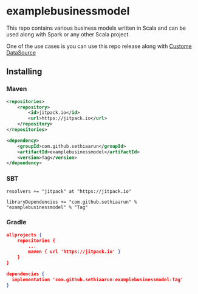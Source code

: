 # examplebusinessmodel
This repo contains various business models written in Scala and can be used along with Spark or any other Scala project.

One of the use cases is you can use this repo release along with [Custome DataSource](https://github.com/sethiaarun/customdatasource)

## Installing

### Maven

```xml
<repositories>
    <repository>
        <id>jitpack.io</id>
        <url>https://jitpack.io</url>
    </repository>
</repositories>

```
```xml
<dependency>
    <groupId>com.github.sethiaarun</groupId>
    <artifactId>examplebusinessmodel</artifactId>
    <version>Tag</version>
</dependency>
```

### SBT

```
resolvers += "jitpack" at "https://jitpack.io"
```

```
libraryDependencies += "com.github.sethiaarun" % "examplebusinessmodel" % "Tag"		
```

### Gradle

```json
allprojects {
    repositories {
        ...
        maven { url 'https://jitpack.io' }
    }
}
```

```json
dependencies {
  implementation 'com.github.sethiaarun:examplebusinessmodel:Tag'
}
```
